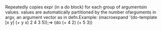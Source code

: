 Repeatedly copies expr (in a do block) for each group of argumentsin values.  values are automatically partitioned by the number ofarguments in argv, an argument vector as in defn.Example: (macroexpand '(do-template [x y] (+ y x) 2 4 3 5));=> (do (+ 4 2) (+ 5 3))